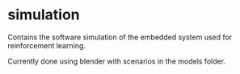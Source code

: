 ﻿# simulation

Contains the software simulation of the embedded system used for reinforcement learning.

Currently done using blender with scenarios in the models folder.

